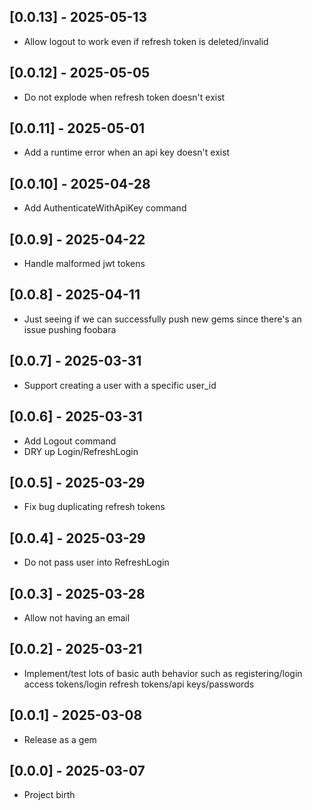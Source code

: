 ## [0.0.13] - 2025-05-13

- Allow logout to work even if refresh token is deleted/invalid

## [0.0.12] - 2025-05-05

- Do not explode when refresh token doesn't exist

## [0.0.11] - 2025-05-01

- Add a runtime error when an api key doesn't exist

## [0.0.10] - 2025-04-28

- Add AuthenticateWithApiKey command

## [0.0.9] - 2025-04-22

- Handle malformed jwt tokens

## [0.0.8] - 2025-04-11

- Just seeing if we can successfully push new gems since there's an issue pushing foobara

## [0.0.7] - 2025-03-31

- Support creating a user with a specific user_id

## [0.0.6] - 2025-03-31

- Add Logout command
- DRY up Login/RefreshLogin

## [0.0.5] - 2025-03-29

- Fix bug duplicating refresh tokens

## [0.0.4] - 2025-03-29

- Do not pass user into RefreshLogin

## [0.0.3] - 2025-03-28

- Allow not having an email

## [0.0.2] - 2025-03-21

- Implement/test lots of basic auth behavior such as
  registering/login access tokens/login refresh tokens/api keys/passwords

## [0.0.1] - 2025-03-08

- Release as a gem

## [0.0.0] - 2025-03-07

- Project birth
